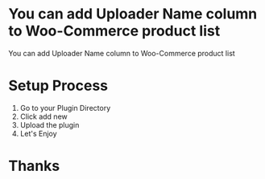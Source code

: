 # You can add Uploader Name column to Woo-Commerce product list
You can add Uploader Name column to Woo-Commerce product list

# Setup Process
1. Go to your Plugin Directory
2. Click add new
3. Upload the plugin
4. Let's Enjoy

# Thanks 

